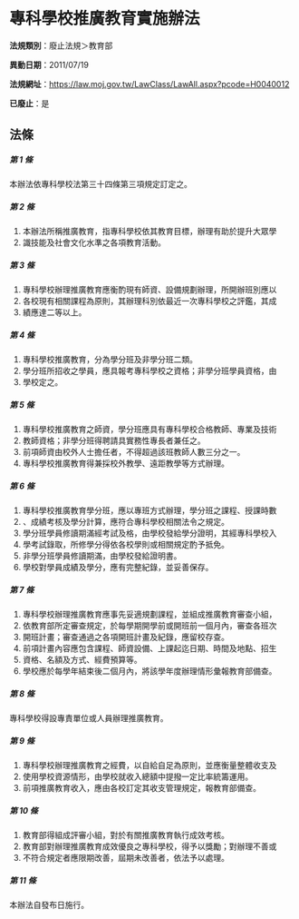 # 專科學校推廣教育實施辦法

**法規類別**：廢止法規＞教育部

**異動日期**：2011/07/19  

**法規網址**：https://law.moj.gov.tw/LawClass/LawAll.aspx?pcode=H0040012

**已廢止**：是



## 法條
##### 第 1 條
本辦法依專科學校法第三十四條第三項規定訂定之。

##### 第 2 條
1. 本辦法所稱推廣教育，指專科學校依其教育目標，辦理有助於提升大眾學
1. 識技能及社會文化水準之各項教育活動。

##### 第 3 條
1. 專科學校辦理推廣教育應衡酌現有師資、設備規劃辦理，所開辦班別應以
1. 各校現有相關課程為原則，其辦理科別依最近一次專科學校之評鑑，其成
1. 績應達二等以上。

##### 第 4 條
1. 專科學校推廣教育，分為學分班及非學分班二類。
1. 學分班所招收之學員，應具報考專科學校之資格；非學分班學員資格，由
1. 學校定之。

##### 第 5 條
1. 專科學校推廣教育之師資，學分班應具有專科學校合格教師、專業及技術
1. 教師資格；非學分班得聘請具實務性專長者兼任之。
1. 前項師資由校外人士擔任者，不得超過該班教師人數三分之一。
1. 專科學校推廣教育得兼採校外教學、遠距教學等方式辦理。

##### 第 6 條
1. 專科學校推廣教育學分班，應以專班方式辦理，學分班之課程、授課時數
1. 、成績考核及學分計算，應符合專科學校相關法令之規定。
1. 學分班學員修讀期滿經考試及格，由學校發給學分證明，其經專科學校入
1. 學考試錄取，所修學分得依各校學則或相關規定酌予抵免。
1. 非學分班學員修讀期滿，由學校發給證明書。
1. 學校對學員成績及學分，應有完整紀錄，並妥善保存。

##### 第 7 條
1. 專科學校辦理推廣教育應事先妥適規劃課程，並組成推廣教育審查小組，
1. 依教育部所定審查規定，於每學期開學前或開班前一個月內，審查各班次
1. 開班計畫；審查通過之各項開班計畫及紀錄，應留校存查。
1. 前項計畫內容應包含課程、師資設備、上課起迄日期、時間及地點、招生
1. 資格、名額及方式、經費預算等。
1. 學校應於每學年結束後二個月內，將該學年度辦理情形彙報教育部備查。

##### 第 8 條
專科學校得設專責單位或人員辦理推廣教育。

##### 第 9 條
1. 專科學校辦理推廣教育之經費，以自給自足為原則，並應衡量整體收支及
1. 使用學校資源情形，由學校就收入總額中提撥一定比率統籌運用。
1. 前項推廣教育收入，應由各校訂定其收支管理規定，報教育部備查。

##### 第 10 條
1. 教育部得組成評審小組，對於有關推廣教育執行成效考核。
1. 教育部對辦理推廣教育成效優良之專科學校，得予以獎勵；對辦理不善或
1. 不符合規定者應限期改善，屆期未改善者，依法予以處理。

##### 第 11 條
本辦法自發布日施行。


